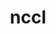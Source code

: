 ---
title: "nccl"
layout: cache
categories: [package, develop]
meta: {"versions": ["2.14.3-1", "2.16.2-1", "2.18.1-1", "2.18.3-1"], "compilers": ["gcc@=11.1.0", "gcc@=11.3.0", "gcc@=7.3.1"], "oss": ["amzn2", "ubuntu20.04", "ubuntu22.04"], "platforms": ["linux"], "targets": ["ivybridge", "ppc64le", "x86_64_v3"], "stacks": ["e4s", "e4s-power", "ml-linux-x86_64-cuda", "root"], "num_specs": 55, "num_specs_by_stack": {"root": 55, "e4s-power": 10, "e4s": 9, "ml-linux-x86_64-cuda": 22}}
spec_details: [{"hash": "nsrgrzqr6jkpi2tcjeyvx5cwlsv75r33", "compiler": "gcc@=7.3.1", "versions": ["2.14.3-1"], "os": "amzn2", "platform": "linux", "target": "ivybridge", "variants": ["build_system=makefile", "+cuda", "cuda_arch=80"], "stacks": ["root"], "size": "-", "tarball": "https://binaries.spack.io/develop/build_cache/linux-amzn2-ivybridge/gcc-7.3.1/nccl-2.14.3-1/linux-amzn2-ivybridge-gcc-7.3.1-nccl-2.14.3-1-nsrgrzqr6jkpi2tcjeyvx5cwlsv75r33.spack"}, {"hash": "5dc7vhvy6r7u7giawyybkmcd3jk7objv", "compiler": "gcc@=7.3.1", "versions": ["2.14.3-1"], "os": "amzn2", "platform": "linux", "target": "ivybridge", "variants": ["build_system=makefile", "+cuda", "cuda_arch=80"], "stacks": ["root"], "size": "-", "tarball": "https://binaries.spack.io/develop/build_cache/linux-amzn2-ivybridge/gcc-7.3.1/nccl-2.14.3-1/linux-amzn2-ivybridge-gcc-7.3.1-nccl-2.14.3-1-5dc7vhvy6r7u7giawyybkmcd3jk7objv.spack"}, {"hash": "jwoscjossszfulyk7hd42j6mh7kg64fl", "compiler": "gcc@=7.3.1", "versions": ["2.14.3-1"], "os": "amzn2", "platform": "linux", "target": "ivybridge", "variants": ["build_system=makefile", "+cuda", "cuda_arch=80"], "stacks": ["root"], "size": "-", "tarball": "https://binaries.spack.io/develop/build_cache/linux-amzn2-ivybridge/gcc-7.3.1/nccl-2.14.3-1/linux-amzn2-ivybridge-gcc-7.3.1-nccl-2.14.3-1-jwoscjossszfulyk7hd42j6mh7kg64fl.spack"}, {"hash": "acxhu7jhzanbhjan6cfj77xt3dcjx22u", "compiler": "gcc@=7.3.1", "versions": ["2.14.3-1"], "os": "amzn2", "platform": "linux", "target": "ivybridge", "variants": ["build_system=makefile", "+cuda", "cuda_arch=80"], "stacks": ["root"], "size": "-", "tarball": "https://binaries.spack.io/develop/build_cache/linux-amzn2-ivybridge/gcc-7.3.1/nccl-2.14.3-1/linux-amzn2-ivybridge-gcc-7.3.1-nccl-2.14.3-1-acxhu7jhzanbhjan6cfj77xt3dcjx22u.spack"}, {"hash": "hw5kroi5tl2ags64zhqogh53zab32n7k", "compiler": "gcc@=7.3.1", "versions": ["2.14.3-1"], "os": "amzn2", "platform": "linux", "target": "ivybridge", "variants": ["build_system=makefile", "+cuda", "cuda_arch=80"], "stacks": ["root"], "size": "-", "tarball": "https://binaries.spack.io/develop/build_cache/linux-amzn2-ivybridge/gcc-7.3.1/nccl-2.14.3-1/linux-amzn2-ivybridge-gcc-7.3.1-nccl-2.14.3-1-hw5kroi5tl2ags64zhqogh53zab32n7k.spack"}, {"hash": "tv52xshumqidsrq4yu6hd4qkdslkjqdq", "compiler": "gcc@=7.3.1", "versions": ["2.14.3-1"], "os": "amzn2", "platform": "linux", "target": "x86_64_v3", "variants": ["build_system=makefile", "+cuda", "cuda_arch=80"], "stacks": ["root"], "size": "-", "tarball": "https://binaries.spack.io/develop/build_cache/linux-amzn2-x86_64_v3/gcc-7.3.1/nccl-2.14.3-1/linux-amzn2-x86_64_v3-gcc-7.3.1-nccl-2.14.3-1-tv52xshumqidsrq4yu6hd4qkdslkjqdq.spack"}, {"hash": "5jhpqah6nivznm3oiup3k54w2ucwo7yz", "compiler": "gcc@=7.3.1", "versions": ["2.14.3-1"], "os": "amzn2", "platform": "linux", "target": "x86_64_v3", "variants": ["build_system=makefile", "+cuda", "cuda_arch=80"], "stacks": ["root"], "size": "-", "tarball": "https://binaries.spack.io/develop/build_cache/linux-amzn2-x86_64_v3/gcc-7.3.1/nccl-2.14.3-1/linux-amzn2-x86_64_v3-gcc-7.3.1-nccl-2.14.3-1-5jhpqah6nivznm3oiup3k54w2ucwo7yz.spack"}, {"hash": "6ucpxabnvyn2yerihmnruvhrfyywmpjj", "compiler": "gcc@=7.3.1", "versions": ["2.14.3-1"], "os": "amzn2", "platform": "linux", "target": "x86_64_v3", "variants": ["build_system=makefile", "+cuda", "cuda_arch=80"], "stacks": ["root"], "size": "-", "tarball": "https://binaries.spack.io/develop/build_cache/linux-amzn2-x86_64_v3/gcc-7.3.1/nccl-2.14.3-1/linux-amzn2-x86_64_v3-gcc-7.3.1-nccl-2.14.3-1-6ucpxabnvyn2yerihmnruvhrfyywmpjj.spack"}, {"hash": "cyv56kry7ekkxi4hl3gwutrgkbgw7snu", "compiler": "gcc@=7.3.1", "versions": ["2.14.3-1"], "os": "amzn2", "platform": "linux", "target": "x86_64_v3", "variants": ["build_system=makefile", "+cuda", "cuda_arch=80"], "stacks": ["root"], "size": "-", "tarball": "https://binaries.spack.io/develop/build_cache/linux-amzn2-x86_64_v3/gcc-7.3.1/nccl-2.14.3-1/linux-amzn2-x86_64_v3-gcc-7.3.1-nccl-2.14.3-1-cyv56kry7ekkxi4hl3gwutrgkbgw7snu.spack"}, {"hash": "knsiyxjfky2fmy57mi2fpmjt3oqntghq", "compiler": "gcc@=7.3.1", "versions": ["2.14.3-1"], "os": "amzn2", "platform": "linux", "target": "x86_64_v3", "variants": ["+cuda", "cuda_arch=80"], "stacks": ["root"], "size": "-", "tarball": "https://binaries.spack.io/develop/build_cache/linux-amzn2-x86_64_v3/gcc-7.3.1/nccl-2.14.3-1/linux-amzn2-x86_64_v3-gcc-7.3.1-nccl-2.14.3-1-knsiyxjfky2fmy57mi2fpmjt3oqntghq.spack"}, {"hash": "wunafany4yohraydicifp6unljlyxahr", "compiler": "gcc@=7.3.1", "versions": ["2.14.3-1"], "os": "amzn2", "platform": "linux", "target": "x86_64_v3", "variants": ["build_system=makefile", "+cuda", "cuda_arch=80"], "stacks": ["root"], "size": "-", "tarball": "https://binaries.spack.io/develop/build_cache/linux-amzn2-x86_64_v3/gcc-7.3.1/nccl-2.14.3-1/linux-amzn2-x86_64_v3-gcc-7.3.1-nccl-2.14.3-1-wunafany4yohraydicifp6unljlyxahr.spack"}, {"hash": "pzxco25xyrlqd6bzmvzlmkysmii6jber", "compiler": "gcc@=7.3.1", "versions": ["2.14.3-1"], "os": "amzn2", "platform": "linux", "target": "x86_64_v3", "variants": ["build_system=makefile", "+cuda", "cuda_arch=80"], "stacks": ["root"], "size": "-", "tarball": "https://binaries.spack.io/develop/build_cache/linux-amzn2-x86_64_v3/gcc-7.3.1/nccl-2.14.3-1/linux-amzn2-x86_64_v3-gcc-7.3.1-nccl-2.14.3-1-pzxco25xyrlqd6bzmvzlmkysmii6jber.spack"}, {"hash": "aoobbnabj7fbnjkhit62uqhtt4nin26p", "compiler": "gcc@=7.3.1", "versions": ["2.14.3-1"], "os": "amzn2", "platform": "linux", "target": "x86_64_v3", "variants": ["build_system=makefile", "+cuda", "cuda_arch=80"], "stacks": ["root"], "size": "-", "tarball": "https://binaries.spack.io/develop/build_cache/linux-amzn2-x86_64_v3/gcc-7.3.1/nccl-2.14.3-1/linux-amzn2-x86_64_v3-gcc-7.3.1-nccl-2.14.3-1-aoobbnabj7fbnjkhit62uqhtt4nin26p.spack"}, {"hash": "yci4cogmcoghvzrgnvxxmug6bncranez", "compiler": "gcc@=7.3.1", "versions": ["2.14.3-1"], "os": "amzn2", "platform": "linux", "target": "x86_64_v3", "variants": ["+cuda", "cuda_arch=80"], "stacks": ["root"], "size": "-", "tarball": "https://binaries.spack.io/develop/build_cache/linux-amzn2-x86_64_v3/gcc-7.3.1/nccl-2.14.3-1/linux-amzn2-x86_64_v3-gcc-7.3.1-nccl-2.14.3-1-yci4cogmcoghvzrgnvxxmug6bncranez.spack"}, {"hash": "c57zrgwrzwfrnmareqdwl7l7xl7fxp5k", "compiler": "gcc@=11.1.0", "versions": ["2.18.3-1"], "os": "ubuntu20.04", "platform": "linux", "target": "ppc64le", "variants": ["build_system=makefile", "+cuda", "cuda_arch=70"], "stacks": ["e4s-power", "root"], "size": "-", "tarball": "https://binaries.spack.io/develop/build_cache/linux-ubuntu20.04-ppc64le/gcc-11.1.0/nccl-2.18.3-1/linux-ubuntu20.04-ppc64le-gcc-11.1.0-nccl-2.18.3-1-c57zrgwrzwfrnmareqdwl7l7xl7fxp5k.spack"}, {"hash": "kzbm7vqhcowppecexyjd4lxsrl7imyux", "compiler": "gcc@=11.1.0", "versions": ["2.18.1-1"], "os": "ubuntu20.04", "platform": "linux", "target": "ppc64le", "variants": ["build_system=makefile", "+cuda", "cuda_arch=70"], "stacks": ["e4s-power", "root"], "size": "-", "tarball": "https://binaries.spack.io/develop/build_cache/linux-ubuntu20.04-ppc64le/gcc-11.1.0/nccl-2.18.1-1/linux-ubuntu20.04-ppc64le-gcc-11.1.0-nccl-2.18.1-1-kzbm7vqhcowppecexyjd4lxsrl7imyux.spack"}, {"hash": "ez7wxa65xkkvby3b4probaor7eetgj45", "compiler": "gcc@=11.1.0", "versions": ["2.16.2-1"], "os": "ubuntu20.04", "platform": "linux", "target": "ppc64le", "variants": ["build_system=makefile", "+cuda", "cuda_arch=70"], "stacks": ["e4s-power", "root"], "size": "-", "tarball": "https://binaries.spack.io/develop/build_cache/linux-ubuntu20.04-ppc64le/gcc-11.1.0/nccl-2.16.2-1/linux-ubuntu20.04-ppc64le-gcc-11.1.0-nccl-2.16.2-1-ez7wxa65xkkvby3b4probaor7eetgj45.spack"}, {"hash": "3dddrm4cd2nlao6ntkfdocampk6fb4uo", "compiler": "gcc@=11.1.0", "versions": ["2.18.3-1"], "os": "ubuntu20.04", "platform": "linux", "target": "ppc64le", "variants": ["build_system=makefile", "+cuda", "cuda_arch=70"], "stacks": ["e4s-power", "root"], "size": "-", "tarball": "https://binaries.spack.io/develop/build_cache/linux-ubuntu20.04-ppc64le/gcc-11.1.0/nccl-2.18.3-1/linux-ubuntu20.04-ppc64le-gcc-11.1.0-nccl-2.18.3-1-3dddrm4cd2nlao6ntkfdocampk6fb4uo.spack"}, {"hash": "c3seahicn5uduufj7dozltknoxitco6y", "compiler": "gcc@=11.1.0", "versions": ["2.18.3-1"], "os": "ubuntu20.04", "platform": "linux", "target": "ppc64le", "variants": ["build_system=makefile", "+cuda", "cuda_arch=70"], "stacks": ["e4s-power", "root"], "size": "-", "tarball": "https://binaries.spack.io/develop/build_cache/linux-ubuntu20.04-ppc64le/gcc-11.1.0/nccl-2.18.3-1/linux-ubuntu20.04-ppc64le-gcc-11.1.0-nccl-2.18.3-1-c3seahicn5uduufj7dozltknoxitco6y.spack"}, {"hash": "jz75ja73h53u53qge4cxheztnzgbf2mh", "compiler": "gcc@=11.1.0", "versions": ["2.18.3-1"], "os": "ubuntu20.04", "platform": "linux", "target": "ppc64le", "variants": ["build_system=makefile", "+cuda", "cuda_arch=70"], "stacks": ["e4s-power", "root"], "size": "-", "tarball": "https://binaries.spack.io/develop/build_cache/linux-ubuntu20.04-ppc64le/gcc-11.1.0/nccl-2.18.3-1/linux-ubuntu20.04-ppc64le-gcc-11.1.0-nccl-2.18.3-1-jz75ja73h53u53qge4cxheztnzgbf2mh.spack"}, {"hash": "2pm2bu6csnjx6ndmuoehjdb6rza4m4cy", "compiler": "gcc@=11.1.0", "versions": ["2.16.2-1"], "os": "ubuntu20.04", "platform": "linux", "target": "ppc64le", "variants": ["build_system=makefile", "+cuda", "cuda_arch=70"], "stacks": ["e4s-power", "root"], "size": "-", "tarball": "https://binaries.spack.io/develop/build_cache/linux-ubuntu20.04-ppc64le/gcc-11.1.0/nccl-2.16.2-1/linux-ubuntu20.04-ppc64le-gcc-11.1.0-nccl-2.16.2-1-2pm2bu6csnjx6ndmuoehjdb6rza4m4cy.spack"}, {"hash": "rogvcpjfaxvc2o2oyvaov3ph4slmxlgj", "compiler": "gcc@=11.1.0", "versions": ["2.18.3-1"], "os": "ubuntu20.04", "platform": "linux", "target": "ppc64le", "variants": ["build_system=makefile", "+cuda", "cuda_arch=70"], "stacks": ["e4s-power", "root"], "size": "-", "tarball": "https://binaries.spack.io/develop/build_cache/linux-ubuntu20.04-ppc64le/gcc-11.1.0/nccl-2.18.3-1/linux-ubuntu20.04-ppc64le-gcc-11.1.0-nccl-2.18.3-1-rogvcpjfaxvc2o2oyvaov3ph4slmxlgj.spack"}, {"hash": "n4ppwfwldsare4mniadkfajeg2musvch", "compiler": "gcc@=11.1.0", "versions": ["2.18.3-1"], "os": "ubuntu20.04", "platform": "linux", "target": "ppc64le", "variants": ["build_system=makefile", "+cuda", "cuda_arch=70"], "stacks": ["e4s-power", "root"], "size": "-", "tarball": "https://binaries.spack.io/develop/build_cache/linux-ubuntu20.04-ppc64le/gcc-11.1.0/nccl-2.18.3-1/linux-ubuntu20.04-ppc64le-gcc-11.1.0-nccl-2.18.3-1-n4ppwfwldsare4mniadkfajeg2musvch.spack"}, {"hash": "ylwh4mjpxlyf7vwb5ae6nprs3ltaosoc", "compiler": "gcc@=11.1.0", "versions": ["2.18.3-1"], "os": "ubuntu20.04", "platform": "linux", "target": "ppc64le", "variants": ["build_system=makefile", "+cuda", "cuda_arch=70"], "stacks": ["e4s-power", "root"], "size": "-", "tarball": "https://binaries.spack.io/develop/build_cache/linux-ubuntu20.04-ppc64le/gcc-11.1.0/nccl-2.18.3-1/linux-ubuntu20.04-ppc64le-gcc-11.1.0-nccl-2.18.3-1-ylwh4mjpxlyf7vwb5ae6nprs3ltaosoc.spack"}, {"hash": "bambkpkgn4mfm5srpbjujug4xy7l4n3c", "compiler": "gcc@=11.1.0", "versions": ["2.18.3-1"], "os": "ubuntu20.04", "platform": "linux", "target": "x86_64_v3", "variants": ["build_system=makefile", "+cuda", "cuda_arch=80"], "stacks": ["e4s", "root"], "size": "-", "tarball": "https://binaries.spack.io/develop/build_cache/linux-ubuntu20.04-x86_64_v3/gcc-11.1.0/nccl-2.18.3-1/linux-ubuntu20.04-x86_64_v3-gcc-11.1.0-nccl-2.18.3-1-bambkpkgn4mfm5srpbjujug4xy7l4n3c.spack"}, {"hash": "jrr5spkbflmqpshiaeyfhtmxm5fvyp7y", "compiler": "gcc@=11.1.0", "versions": ["2.18.3-1"], "os": "ubuntu20.04", "platform": "linux", "target": "x86_64_v3", "variants": ["build_system=makefile", "+cuda", "cuda_arch=80"], "stacks": ["e4s", "root"], "size": "-", "tarball": "https://binaries.spack.io/develop/build_cache/linux-ubuntu20.04-x86_64_v3/gcc-11.1.0/nccl-2.18.3-1/linux-ubuntu20.04-x86_64_v3-gcc-11.1.0-nccl-2.18.3-1-jrr5spkbflmqpshiaeyfhtmxm5fvyp7y.spack"}, {"hash": "6hwpwvgeyltpszcpdnoewuajantkds5v", "compiler": "gcc@=11.1.0", "versions": ["2.16.2-1"], "os": "ubuntu20.04", "platform": "linux", "target": "x86_64_v3", "variants": ["build_system=makefile", "+cuda", "cuda_arch=80"], "stacks": ["e4s", "root"], "size": "-", "tarball": "https://binaries.spack.io/develop/build_cache/linux-ubuntu20.04-x86_64_v3/gcc-11.1.0/nccl-2.16.2-1/linux-ubuntu20.04-x86_64_v3-gcc-11.1.0-nccl-2.16.2-1-6hwpwvgeyltpszcpdnoewuajantkds5v.spack"}, {"hash": "hlzfcrafuwzqq5phy4chhiqc7id7bykv", "compiler": "gcc@=11.1.0", "versions": ["2.16.2-1"], "os": "ubuntu20.04", "platform": "linux", "target": "x86_64_v3", "variants": ["build_system=makefile", "+cuda", "cuda_arch=80"], "stacks": ["e4s", "root"], "size": "-", "tarball": "https://binaries.spack.io/develop/build_cache/linux-ubuntu20.04-x86_64_v3/gcc-11.1.0/nccl-2.16.2-1/linux-ubuntu20.04-x86_64_v3-gcc-11.1.0-nccl-2.16.2-1-hlzfcrafuwzqq5phy4chhiqc7id7bykv.spack"}, {"hash": "qk5fysda3idnwpowlsbs7md2bh26bl4l", "compiler": "gcc@=11.1.0", "versions": ["2.18.3-1"], "os": "ubuntu20.04", "platform": "linux", "target": "x86_64_v3", "variants": ["build_system=makefile", "+cuda", "cuda_arch=80"], "stacks": ["e4s", "root"], "size": "-", "tarball": "https://binaries.spack.io/develop/build_cache/linux-ubuntu20.04-x86_64_v3/gcc-11.1.0/nccl-2.18.3-1/linux-ubuntu20.04-x86_64_v3-gcc-11.1.0-nccl-2.18.3-1-qk5fysda3idnwpowlsbs7md2bh26bl4l.spack"}, {"hash": "vetqa3r6xwluoafu2lftfatzkaewyes4", "compiler": "gcc@=11.1.0", "versions": ["2.18.1-1"], "os": "ubuntu20.04", "platform": "linux", "target": "x86_64_v3", "variants": ["build_system=makefile", "+cuda", "cuda_arch=80"], "stacks": ["e4s", "root"], "size": "-", "tarball": "https://binaries.spack.io/develop/build_cache/linux-ubuntu20.04-x86_64_v3/gcc-11.1.0/nccl-2.18.1-1/linux-ubuntu20.04-x86_64_v3-gcc-11.1.0-nccl-2.18.1-1-vetqa3r6xwluoafu2lftfatzkaewyes4.spack"}, {"hash": "qskf7rbn5gxjaedhtb2rcj6qae75nknn", "compiler": "gcc@=11.1.0", "versions": ["2.18.3-1"], "os": "ubuntu20.04", "platform": "linux", "target": "x86_64_v3", "variants": ["build_system=makefile", "+cuda", "cuda_arch=80"], "stacks": ["e4s", "root"], "size": "-", "tarball": "https://binaries.spack.io/develop/build_cache/linux-ubuntu20.04-x86_64_v3/gcc-11.1.0/nccl-2.18.3-1/linux-ubuntu20.04-x86_64_v3-gcc-11.1.0-nccl-2.18.3-1-qskf7rbn5gxjaedhtb2rcj6qae75nknn.spack"}, {"hash": "x3adaafuri74bxdbbiud2il4ehalk5wt", "compiler": "gcc@=11.1.0", "versions": ["2.18.3-1"], "os": "ubuntu20.04", "platform": "linux", "target": "x86_64_v3", "variants": ["build_system=makefile", "+cuda", "cuda_arch=80"], "stacks": ["e4s", "root"], "size": "-", "tarball": "https://binaries.spack.io/develop/build_cache/linux-ubuntu20.04-x86_64_v3/gcc-11.1.0/nccl-2.18.3-1/linux-ubuntu20.04-x86_64_v3-gcc-11.1.0-nccl-2.18.3-1-x3adaafuri74bxdbbiud2il4ehalk5wt.spack"}, {"hash": "cf4x77gx24gx6oxnizwc6rjglvjfdgqs", "compiler": "gcc@=11.1.0", "versions": ["2.18.3-1"], "os": "ubuntu20.04", "platform": "linux", "target": "x86_64_v3", "variants": ["build_system=makefile", "+cuda", "cuda_arch=80"], "stacks": ["e4s", "root"], "size": "-", "tarball": "https://binaries.spack.io/develop/build_cache/linux-ubuntu20.04-x86_64_v3/gcc-11.1.0/nccl-2.18.3-1/linux-ubuntu20.04-x86_64_v3-gcc-11.1.0-nccl-2.18.3-1-cf4x77gx24gx6oxnizwc6rjglvjfdgqs.spack"}, {"hash": "2stcrqxufv7xvtg7jhbgxwpkc5azcls3", "compiler": "gcc@=11.3.0", "versions": ["2.18.3-1"], "os": "ubuntu22.04", "platform": "linux", "target": "x86_64_v3", "variants": ["build_system=makefile", "+cuda", "cuda_arch=80"], "stacks": ["root", "ml-linux-x86_64-cuda"], "size": "-", "tarball": "https://binaries.spack.io/develop/build_cache/linux-ubuntu22.04-x86_64_v3/gcc-11.3.0/nccl-2.18.3-1/linux-ubuntu22.04-x86_64_v3-gcc-11.3.0-nccl-2.18.3-1-2stcrqxufv7xvtg7jhbgxwpkc5azcls3.spack"}, {"hash": "tqx7v4hegea5ge2t7bfcda4cqho5b6rb", "compiler": "gcc@=11.3.0", "versions": ["2.16.2-1"], "os": "ubuntu22.04", "platform": "linux", "target": "x86_64_v3", "variants": ["build_system=makefile", "+cuda", "cuda_arch=80"], "stacks": ["root", "ml-linux-x86_64-cuda"], "size": "-", "tarball": "https://binaries.spack.io/develop/build_cache/linux-ubuntu22.04-x86_64_v3/gcc-11.3.0/nccl-2.16.2-1/linux-ubuntu22.04-x86_64_v3-gcc-11.3.0-nccl-2.16.2-1-tqx7v4hegea5ge2t7bfcda4cqho5b6rb.spack"}, {"hash": "47x2py3vv3volrbt2ydgwe4bbqrgm3m4", "compiler": "gcc@=11.3.0", "versions": ["2.18.3-1"], "os": "ubuntu22.04", "platform": "linux", "target": "x86_64_v3", "variants": ["build_system=makefile", "+cuda", "cuda_arch=80"], "stacks": ["root", "ml-linux-x86_64-cuda"], "size": "-", "tarball": "https://binaries.spack.io/develop/build_cache/linux-ubuntu22.04-x86_64_v3/gcc-11.3.0/nccl-2.18.3-1/linux-ubuntu22.04-x86_64_v3-gcc-11.3.0-nccl-2.18.3-1-47x2py3vv3volrbt2ydgwe4bbqrgm3m4.spack"}, {"hash": "3twitwzelgjusrjigmocsyd7cqyjbisp", "compiler": "gcc@=11.3.0", "versions": ["2.18.3-1"], "os": "ubuntu22.04", "platform": "linux", "target": "x86_64_v3", "variants": ["build_system=makefile", "+cuda", "cuda_arch=80"], "stacks": ["root", "ml-linux-x86_64-cuda"], "size": "-", "tarball": "https://binaries.spack.io/develop/build_cache/linux-ubuntu22.04-x86_64_v3/gcc-11.3.0/nccl-2.18.3-1/linux-ubuntu22.04-x86_64_v3-gcc-11.3.0-nccl-2.18.3-1-3twitwzelgjusrjigmocsyd7cqyjbisp.spack"}, {"hash": "jcs3l3n2wt22djnhzhghu2jgfvftkf2v", "compiler": "gcc@=11.3.0", "versions": ["2.18.3-1"], "os": "ubuntu22.04", "platform": "linux", "target": "x86_64_v3", "variants": ["build_system=makefile", "+cuda", "cuda_arch=80"], "stacks": ["root", "ml-linux-x86_64-cuda"], "size": "-", "tarball": "https://binaries.spack.io/develop/build_cache/linux-ubuntu22.04-x86_64_v3/gcc-11.3.0/nccl-2.18.3-1/linux-ubuntu22.04-x86_64_v3-gcc-11.3.0-nccl-2.18.3-1-jcs3l3n2wt22djnhzhghu2jgfvftkf2v.spack"}, {"hash": "etodw2supfjj7fa46hrt2npze6gdon2s", "compiler": "gcc@=11.3.0", "versions": ["2.18.3-1"], "os": "ubuntu22.04", "platform": "linux", "target": "x86_64_v3", "variants": ["build_system=makefile", "+cuda", "cuda_arch=80"], "stacks": ["root", "ml-linux-x86_64-cuda"], "size": "-", "tarball": "https://binaries.spack.io/develop/build_cache/linux-ubuntu22.04-x86_64_v3/gcc-11.3.0/nccl-2.18.3-1/linux-ubuntu22.04-x86_64_v3-gcc-11.3.0-nccl-2.18.3-1-etodw2supfjj7fa46hrt2npze6gdon2s.spack"}, {"hash": "hcpels66ufizz3ruzcbx5wkbmyxtw7og", "compiler": "gcc@=11.3.0", "versions": ["2.18.3-1"], "os": "ubuntu22.04", "platform": "linux", "target": "x86_64_v3", "variants": ["build_system=makefile", "+cuda", "cuda_arch=80"], "stacks": ["root", "ml-linux-x86_64-cuda"], "size": "-", "tarball": "https://binaries.spack.io/develop/build_cache/linux-ubuntu22.04-x86_64_v3/gcc-11.3.0/nccl-2.18.3-1/linux-ubuntu22.04-x86_64_v3-gcc-11.3.0-nccl-2.18.3-1-hcpels66ufizz3ruzcbx5wkbmyxtw7og.spack"}, {"hash": "q6k4wgqitktur534mixlzloevp3lrjdt", "compiler": "gcc@=11.3.0", "versions": ["2.18.3-1"], "os": "ubuntu22.04", "platform": "linux", "target": "x86_64_v3", "variants": ["build_system=makefile", "+cuda", "cuda_arch=80"], "stacks": ["root", "ml-linux-x86_64-cuda"], "size": "-", "tarball": "https://binaries.spack.io/develop/build_cache/linux-ubuntu22.04-x86_64_v3/gcc-11.3.0/nccl-2.18.3-1/linux-ubuntu22.04-x86_64_v3-gcc-11.3.0-nccl-2.18.3-1-q6k4wgqitktur534mixlzloevp3lrjdt.spack"}, {"hash": "sroeiqvouzu64xsfk4pterjhu4egjl4p", "compiler": "gcc@=11.3.0", "versions": ["2.18.3-1"], "os": "ubuntu22.04", "platform": "linux", "target": "x86_64_v3", "variants": ["build_system=makefile", "+cuda", "cuda_arch=80"], "stacks": ["root", "ml-linux-x86_64-cuda"], "size": "-", "tarball": "https://binaries.spack.io/develop/build_cache/linux-ubuntu22.04-x86_64_v3/gcc-11.3.0/nccl-2.18.3-1/linux-ubuntu22.04-x86_64_v3-gcc-11.3.0-nccl-2.18.3-1-sroeiqvouzu64xsfk4pterjhu4egjl4p.spack"}, {"hash": "pq6pvrj6pe5mkcphg2hrtc5xlkd4ioek", "compiler": "gcc@=11.3.0", "versions": ["2.18.3-1"], "os": "ubuntu22.04", "platform": "linux", "target": "x86_64_v3", "variants": ["build_system=makefile", "+cuda", "cuda_arch=80"], "stacks": ["root", "ml-linux-x86_64-cuda"], "size": "-", "tarball": "https://binaries.spack.io/develop/build_cache/linux-ubuntu22.04-x86_64_v3/gcc-11.3.0/nccl-2.18.3-1/linux-ubuntu22.04-x86_64_v3-gcc-11.3.0-nccl-2.18.3-1-pq6pvrj6pe5mkcphg2hrtc5xlkd4ioek.spack"}, {"hash": "b4pf4s2jhclz7t7zges5n6rqxf3cn2eq", "compiler": "gcc@=11.3.0", "versions": ["2.16.2-1"], "os": "ubuntu22.04", "platform": "linux", "target": "x86_64_v3", "variants": ["build_system=makefile", "+cuda", "cuda_arch=80"], "stacks": ["root", "ml-linux-x86_64-cuda"], "size": "-", "tarball": "https://binaries.spack.io/develop/build_cache/linux-ubuntu22.04-x86_64_v3/gcc-11.3.0/nccl-2.16.2-1/linux-ubuntu22.04-x86_64_v3-gcc-11.3.0-nccl-2.16.2-1-b4pf4s2jhclz7t7zges5n6rqxf3cn2eq.spack"}, {"hash": "fyikptllkhrsmrxwxyftwzhrpzfc5ix5", "compiler": "gcc@=11.3.0", "versions": ["2.18.3-1"], "os": "ubuntu22.04", "platform": "linux", "target": "x86_64_v3", "variants": ["build_system=makefile", "+cuda", "cuda_arch=80"], "stacks": ["root", "ml-linux-x86_64-cuda"], "size": "-", "tarball": "https://binaries.spack.io/develop/build_cache/linux-ubuntu22.04-x86_64_v3/gcc-11.3.0/nccl-2.18.3-1/linux-ubuntu22.04-x86_64_v3-gcc-11.3.0-nccl-2.18.3-1-fyikptllkhrsmrxwxyftwzhrpzfc5ix5.spack"}, {"hash": "qbctgg2gb3pbht26n2pmgaasvcyawtd3", "compiler": "gcc@=11.3.0", "versions": ["2.18.3-1"], "os": "ubuntu22.04", "platform": "linux", "target": "x86_64_v3", "variants": ["build_system=makefile", "+cuda", "cuda_arch=80"], "stacks": ["root", "ml-linux-x86_64-cuda"], "size": "-", "tarball": "https://binaries.spack.io/develop/build_cache/linux-ubuntu22.04-x86_64_v3/gcc-11.3.0/nccl-2.18.3-1/linux-ubuntu22.04-x86_64_v3-gcc-11.3.0-nccl-2.18.3-1-qbctgg2gb3pbht26n2pmgaasvcyawtd3.spack"}, {"hash": "b4yvunyg62ay5hgh3qns4yrjlcjxjl5b", "compiler": "gcc@=11.3.0", "versions": ["2.16.2-1"], "os": "ubuntu22.04", "platform": "linux", "target": "x86_64_v3", "variants": ["build_system=makefile", "+cuda", "cuda_arch=80"], "stacks": ["root", "ml-linux-x86_64-cuda"], "size": "-", "tarball": "https://binaries.spack.io/develop/build_cache/linux-ubuntu22.04-x86_64_v3/gcc-11.3.0/nccl-2.16.2-1/linux-ubuntu22.04-x86_64_v3-gcc-11.3.0-nccl-2.16.2-1-b4yvunyg62ay5hgh3qns4yrjlcjxjl5b.spack"}, {"hash": "taf3wmpawpc467n2uuh2hnm3co4sxgqa", "compiler": "gcc@=11.3.0", "versions": ["2.18.3-1"], "os": "ubuntu22.04", "platform": "linux", "target": "x86_64_v3", "variants": ["build_system=makefile", "+cuda", "cuda_arch=80"], "stacks": ["root", "ml-linux-x86_64-cuda"], "size": "-", "tarball": "https://binaries.spack.io/develop/build_cache/linux-ubuntu22.04-x86_64_v3/gcc-11.3.0/nccl-2.18.3-1/linux-ubuntu22.04-x86_64_v3-gcc-11.3.0-nccl-2.18.3-1-taf3wmpawpc467n2uuh2hnm3co4sxgqa.spack"}, {"hash": "f2xltqgc33woua4j53gv33vbo4df2sll", "compiler": "gcc@=11.3.0", "versions": ["2.16.2-1"], "os": "ubuntu22.04", "platform": "linux", "target": "x86_64_v3", "variants": ["build_system=makefile", "+cuda", "cuda_arch=80"], "stacks": ["root", "ml-linux-x86_64-cuda"], "size": "-", "tarball": "https://binaries.spack.io/develop/build_cache/linux-ubuntu22.04-x86_64_v3/gcc-11.3.0/nccl-2.16.2-1/linux-ubuntu22.04-x86_64_v3-gcc-11.3.0-nccl-2.16.2-1-f2xltqgc33woua4j53gv33vbo4df2sll.spack"}, {"hash": "lwzzx4x65wwfgkftlcqspji5kordsh22", "compiler": "gcc@=11.3.0", "versions": ["2.18.3-1"], "os": "ubuntu22.04", "platform": "linux", "target": "x86_64_v3", "variants": ["build_system=makefile", "+cuda", "cuda_arch=80"], "stacks": ["root", "ml-linux-x86_64-cuda"], "size": "-", "tarball": "https://binaries.spack.io/develop/build_cache/linux-ubuntu22.04-x86_64_v3/gcc-11.3.0/nccl-2.18.3-1/linux-ubuntu22.04-x86_64_v3-gcc-11.3.0-nccl-2.18.3-1-lwzzx4x65wwfgkftlcqspji5kordsh22.spack"}, {"hash": "ks5wrgt4pbc6csh6ryrdk7yiohiwlu2g", "compiler": "gcc@=11.3.0", "versions": ["2.16.2-1"], "os": "ubuntu22.04", "platform": "linux", "target": "x86_64_v3", "variants": ["build_system=makefile", "+cuda", "cuda_arch=80"], "stacks": ["root", "ml-linux-x86_64-cuda"], "size": "-", "tarball": "https://binaries.spack.io/develop/build_cache/linux-ubuntu22.04-x86_64_v3/gcc-11.3.0/nccl-2.16.2-1/linux-ubuntu22.04-x86_64_v3-gcc-11.3.0-nccl-2.16.2-1-ks5wrgt4pbc6csh6ryrdk7yiohiwlu2g.spack"}, {"hash": "7h5wfhepmhzwuld66xh5bj2fa7gqmupd", "compiler": "gcc@=11.3.0", "versions": ["2.18.3-1"], "os": "ubuntu22.04", "platform": "linux", "target": "x86_64_v3", "variants": ["build_system=makefile", "+cuda", "cuda_arch=80"], "stacks": ["root", "ml-linux-x86_64-cuda"], "size": "-", "tarball": "https://binaries.spack.io/develop/build_cache/linux-ubuntu22.04-x86_64_v3/gcc-11.3.0/nccl-2.18.3-1/linux-ubuntu22.04-x86_64_v3-gcc-11.3.0-nccl-2.18.3-1-7h5wfhepmhzwuld66xh5bj2fa7gqmupd.spack"}, {"hash": "h2hummnyvmm54azihdppw62salqbuewv", "compiler": "gcc@=11.3.0", "versions": ["2.18.3-1"], "os": "ubuntu22.04", "platform": "linux", "target": "x86_64_v3", "variants": ["build_system=makefile", "+cuda", "cuda_arch=80"], "stacks": ["root", "ml-linux-x86_64-cuda"], "size": "-", "tarball": "https://binaries.spack.io/develop/build_cache/linux-ubuntu22.04-x86_64_v3/gcc-11.3.0/nccl-2.18.3-1/linux-ubuntu22.04-x86_64_v3-gcc-11.3.0-nccl-2.18.3-1-h2hummnyvmm54azihdppw62salqbuewv.spack"}, {"hash": "o7v3cyz3rofpae6crmdfzltzbjyczwu5", "compiler": "gcc@=11.3.0", "versions": ["2.18.1-1"], "os": "ubuntu22.04", "platform": "linux", "target": "x86_64_v3", "variants": ["build_system=makefile", "+cuda", "cuda_arch=80"], "stacks": ["root", "ml-linux-x86_64-cuda"], "size": "-", "tarball": "https://binaries.spack.io/develop/build_cache/linux-ubuntu22.04-x86_64_v3/gcc-11.3.0/nccl-2.18.1-1/linux-ubuntu22.04-x86_64_v3-gcc-11.3.0-nccl-2.18.1-1-o7v3cyz3rofpae6crmdfzltzbjyczwu5.spack"}, {"hash": "wjrk2azhtvawlxiyhfwbug74mx6yuzpl", "compiler": "gcc@=11.3.0", "versions": ["2.18.3-1"], "os": "ubuntu22.04", "platform": "linux", "target": "x86_64_v3", "variants": ["build_system=makefile", "+cuda", "cuda_arch=80"], "stacks": ["root", "ml-linux-x86_64-cuda"], "size": "-", "tarball": "https://binaries.spack.io/develop/build_cache/linux-ubuntu22.04-x86_64_v3/gcc-11.3.0/nccl-2.18.3-1/linux-ubuntu22.04-x86_64_v3-gcc-11.3.0-nccl-2.18.3-1-wjrk2azhtvawlxiyhfwbug74mx6yuzpl.spack"}]
---